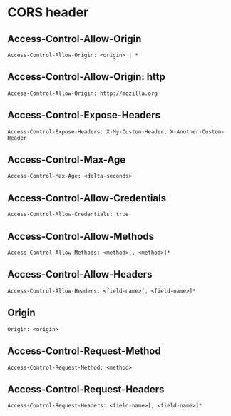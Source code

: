 # CORS header

## Access-Control-Allow-Origin

```
Access-Control-Allow-Origin: <origin> | *
```

## Access-Control-Allow-Origin: http

```
Access-Control-Allow-Origin: http://mozilla.org
```

## Access-Control-Expose-Headers

```
Access-Control-Expose-Headers: X-My-Custom-Header, X-Another-Custom-Header
```

## Access-Control-Max-Age

```
Access-Control-Max-Age: <delta-seconds>
```

## Access-Control-Allow-Credentials

```
Access-Control-Allow-Credentials: true
```

## Access-Control-Allow-Methods

```
Access-Control-Allow-Methods: <method>[, <method>]*
```

## Access-Control-Allow-Headers

```
Access-Control-Allow-Headers: <field-name>[, <field-name>]*
```

## Origin

```
Origin: <origin>
```

## Access-Control-Request-Method

```
Access-Control-Request-Method: <method>
```

## Access-Control-Request-Headers

```
Access-Control-Request-Headers: <field-name>[, <field-name>]*
```
